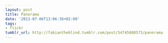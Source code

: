 ```yaml
---
layout: post
title: Panorama
date: '2013-07-06T13:06:36+02:00'
tags:
- flickr
tumblr_url: http://fabiantheblind.tumblr.com/post/54745808573/panorama
---
```


